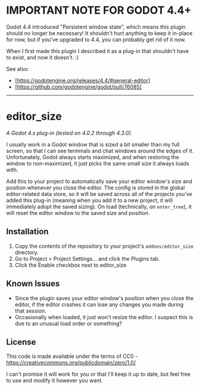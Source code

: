 # IMPORTANT NOTE FOR GODOT 4.4+

Godot 4.4 introduced "Persistent window state", which means this plugin should no longer be necessary! It shouldn't hurt anything to keep it in-place for now, but if you've upgraded to 4.4, you can probably get rid of it now.

When I first made this plugin I described it as a plug-in that shouldn't have to exist, and now it doesn't. :)

See also:
- [https://godotengine.org/releases/4.4/#general-editor]
- [https://github.com/godotengine/godot/pull/76085]

---

# editor_size

*A Godot 4.x plug-in (tested on 4.0.2 through 4.3.0).*

I usually work in a Godot window that is sized a bit smaller than my full screen, so that I can see terminals and chat windows around the edges of it. Unfortunately, Godot always starts maximized, and when restoring the window to non-maximized, it just picks the same small size it always loads with.

Add this to your project to automatically save your editor window's size and position whenever you close the editor. The config is stored in the global editor-related data store, so it will be saved across all of the projects you've added this plug-in (meaning when you add it to a new project, it will immediately adopt the saved sizing). On load (technically, on `enter_tree`), it will reset the editor window to the saved size and position.

## Installation 

1. Copy the contents of the repository to your project's `addons/editor_size` directory.
2. Go to Project > Project Settings... and click the Plugins tab.
3. Click the Enable checkbox next to editor_size

## Known Issues

- Since the plugin saves your editor window's position when you close the editor, if the editor crashes it can lose any changes you made during that session.
- Occasionally when loaded, it just won't resize the editor. I suspect this is due to an unusual load order or something?

## License

This code is made available under the terms of CC0 - https://creativecommons.org/publicdomain/zero/1.0/

I can't promise it will work for you or that I'll keep it up to date, but feel free to use and modify it however you want.
